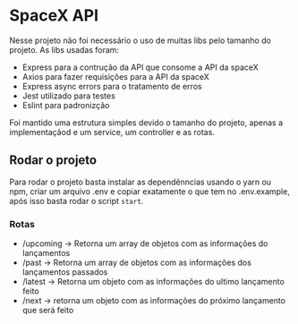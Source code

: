 # SpaceX API

Nesse projeto não foi necessário o uso de muitas libs pelo tamanho do projeto. As libs usadas foram:
  - Express para a contrução da API que consome a API da spaceX
  - Axios para fazer requisições para a API da spaceX
  - Express async errors para o tratamento de erros
  - Jest utilizado para testes
  - Eslint para padronizção
  
  Foi mantido uma estrutura simples devido o tamanho do projeto, apenas a implementaçãod e um service, um controller e as rotas.

## Rodar o projeto
  Para rodar o projeto basta instalar as dependênncias usando o yarn ou npm, criar um arquivo .env e copiar exatamente o que tem no .env.example, após isso basta rodar o script `start`.

### Rotas
  - /upcoming -> Retorna um array de objetos com as informações do lançamentos
  - /past -> Retorna um array de objetos com as informações dos lançamentos passados
  - /latest -> Retorna um objeto com as informações do ultimo lançamento feito
  - /next -> retorna um objeto com as informações do próximo lançamento que será feito
